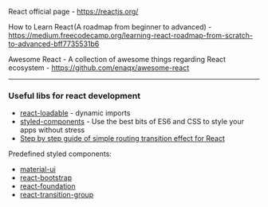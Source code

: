 React official page - https://reactjs.org/

How to Learn React (A roadmap from beginner to advanced) - https://medium.freecodecamp.org/learning-react-roadmap-from-scratch-to-advanced-bff7735531b6

Awesome React - A collection of awesome things regarding React ecosystem - https://github.com/enaqx/awesome-react

---
### Useful libs for react development
- [react-loadable](https://github.com/jamiebuilds/react-loadable) - dynamic imports
- [styled-components](https://www.styled-components.com/) - Use the best bits of ES6 and CSS to style your apps without stress 
- [Step by step guide of simple routing transition effect for React](https://medium.com/@khwsc1/step-by-step-guide-of-simple-routing-transition-effect-for-react-with-react-router-v4-and-9152db1566a0)

Predefined styled components:
- [material-ui](https://material-ui.com/)
- [react-bootstrap](https://react-bootstrap.github.io/)
- [react-foundation](https://react.foundation/)
- [react-transition-group](https://reactcommunity.org/react-transition-group/)
